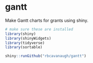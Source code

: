 
<!-- README.md is generated from README.Rmd. Please edit that file -->

# gantt

<!-- badges: start -->
<!-- badges: end -->

Make Gantt charts for grants using shiny.

``` r
# make sure these are installed
library(shiny)
library(shinyWidgets)
library(tidyverse)
library(sortable)

shiny::runGithub("rbcavanaugh/gantt")
```
